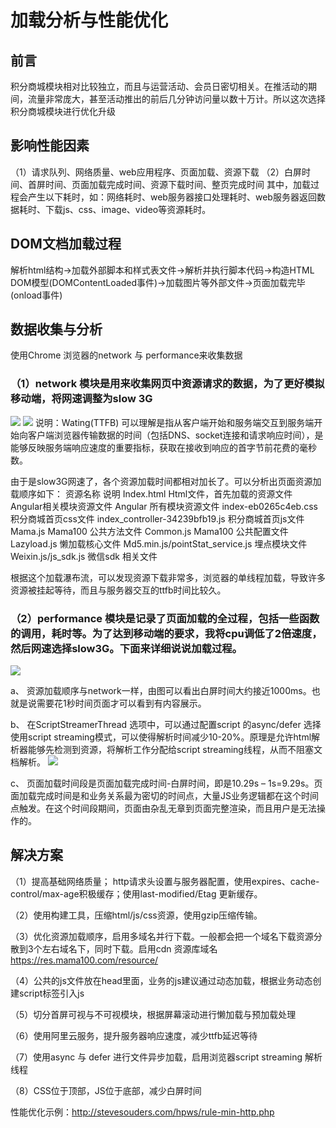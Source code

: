 # 加载分析与性能优化
## 前言
积分商城模块相对比较独立，而且与运营活动、会员日密切相关。在推活动的期间，流量非常庞大，甚至活动推出的前后几分钟访问量以数十万计。所以这次选择积分商城模块进行优化升级

## 影响性能因素
（1）请求队列、网络质量、web应用程序、页面加载、资源下载
（2）白屏时间、首屏时间、页面加载完成时间、资源下载时间、整页完成时间
其中，加载过程会产生以下耗时，如：网络耗时、web服务器接口处理耗时、web服务器返回数据耗时、下载js、css、image、video等资源耗时。

## DOM文档加载过程
   解析html结构->加载外部脚本和样式表文件->解析并执行脚本代码->构造HTML DOM模型(DOMContentLoaded事件)->加载图片等外部文件->页面加载完毕(onload事件)

## 数据收集与分析
使用Chrome 浏览器的network 与 performance来收集数据
### （1）network 模块是用来收集网页中资源请求的数据，为了更好模拟移动端，将网速调整为slow 3G
 ![](https://github.com/Damonwu88/fe-performance-analysis/blob/master/1.png)
 ![](https://github.com/Damonwu88/fe-performance-analysis/blob/master/2.png)
说明：Wating(TTFB) 可以理解是指从客户端开始和服务端交互到服务端开始向客户端浏览器传输数据的时间（包括DNS、socket连接和请求响应时间），是能够反映服务端响应速度的重要指标，获取在接收到响应的首字节前花费的毫秒数。

由于是slow3G网速了，各个资源加载时间都相对加长了。可以分析出页面资源加载顺序如下：
资源名称	说明
Index.html	Html文件，首先加载的资源文件
Angular相关模块资源文件	Angular 所有模块资源文件
index-eb0265c4eb.css	积分商城首页css文件
index_controller-34239bfb19.js	积分商城首页js文件
Mama.js	Mama100 公共方法文件
Common.js	Mama100 公共配置文件
Lazyload.js	懒加载核心文件
Md5.min.js/pointStat_service.js	埋点模块文件
Weixin.js/js_sdk.js	微信sdk 相关文件

根据这个加载瀑布流，可以发现资源下载非常多，浏览器的单线程加载，导致许多资源被挂起等待，而且与服务器交互的ttfb时间比较久。
### （2）performance 模块是记录了页面加载的全过程，包括一些函数的调用，耗时等。为了达到移动端的要求，我将cpu调低了2倍速度，然后网速选择slow3G。下面来详细说说加载过程。
 ![](https://github.com/Damonwu88/fe-performance-analysis/blob/master/3.png)

a、	资源加载顺序与network一样，由图可以看出白屏时间大约接近1000ms。也就是说需要花1秒时间页面才可以看到有内容展示。

b、	在ScriptStreamerThread 选项中，可以通过配置script 的async/defer 选择使用script streaming模式，可以使得解析时间减少10-20%。原理是允许html解析器能够先检测到资源，将解析工作分配给script streaming线程，从而不阻塞文档解析。
 ![](https://github.com/Damonwu88/fe-performance-analysis/blob/master/4.png)
 
c、	页面加载时间段是页面加载完成时间-白屏时间，即是10.29s – 1s=9.29s。页面加载完成时间是和业务关系最为密切的时间点，大量JS业务逻辑都在这个时间点触发。在这个时间段期间，页面由杂乱无章到页面完整渲染，而且用户是无法操作的。

## 解决方案
 （1）提高基础网络质量； http请求头设置与服务器配置，使用expires、cache-control/max-age积极缓存；使用last-modified/Etag 更新缓存。

 （2）使用构建工具，压缩html/js/css资源，使用gzip压缩传输。

 （3）优化资源加载顺序，启用多域名并行下载。一般都会把一个域名下载资源分散到3个左右域名下，同时下载。启用cdn 资源库域名 https://res.mama100.com/resource/

 （4）公共的js文件放在head里面，业务的js建议通过动态加载，根据业务动态创建script标签引入js

 （5）切分首屏可视与不可视模块，根据屏幕滚动进行懒加载与预加载处理

 （6）使用阿里云服务，提升服务器响应速度，减少ttfb延迟等待

 （7）使用async 与 defer 进行文件异步加载，启用浏览器script streaming 解析线程

 （8）CSS位于顶部，JS位于底部，减少白屏时间

性能优化示例：http://stevesouders.com/hpws/rule-min-http.php
